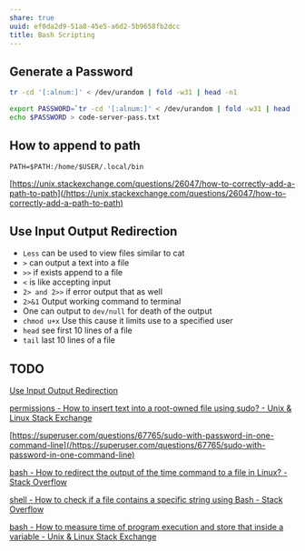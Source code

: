 ```yaml
---
share: true
uuid: ef0da2d9-51a8-45e5-a6d2-5b9658fb2dcc
title: Bash Scripting
---
```

## Generate a Password

``` bash
tr -cd '[:alnum:]' < /dev/urandom | fold -w31 | head -n1

export PASSWORD=`tr -cd '[:alnum:]' < /dev/urandom | fold -w31 | head -n1`
echo $PASSWORD > code-server-pass.txt
```

## How to append to path 

```
PATH=$PATH:/home/$USER/.local/bin
```

[https://unix.stackexchange.com/questions/26047/how-to-correctly-add-a-path-to-path](/https://unix.stackexchange.com/questions/26047/how-to-correctly-add-a-path-to-path)

## Use Input Output Redirection

*   `Less` can be used to view files similar to cat
*   `>` can output a text into a file
*   `>>` if exists append to a file
*   `<` is like accepting input
*   `2> and 2>>` if error output that as well
*   `2>&1` Output working command to terminal
*   One can output to `dev/null` for death of the output
*   `chmod u+x` Use this cause it limits use to a specified user
*   `head` see first 10 lines of a file
*   `tail` last 10 lines of a file

## TODO
[Use Input Output Redirection](/#root/NulyMbp0FcE9) 

[permissions - How to insert text into a root-owned file using sudo? - Unix & Linux Stack Exchange](https://unix.stackexchange.com/questions/4335/how-to-insert-text-into-a-root-owned-file-using-sudo)

[https://superuser.com/questions/67765/sudo-with-password-in-one-command-line](/https://superuser.com/questions/67765/sudo-with-password-in-one-command-line)

[bash - How to redirect the output of the time command to a file in Linux? - Stack Overflow](https://stackoverflow.com/questions/13356628/how-to-redirect-the-output-of-the-time-command-to-a-file-in-linux)

[shell - How to check if a file contains a specific string using Bash - Stack Overflow](https://stackoverflow.com/questions/11287861/how-to-check-if-a-file-contains-a-specific-string-using-bash)

[bash - How to measure time of program execution and store that inside a variable - Unix & Linux Stack Exchange](https://unix.stackexchange.com/questions/12068/how-to-measure-time-of-program-execution-and-store-that-inside-a-variable)